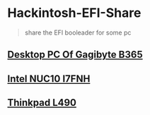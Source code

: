 # Hackintosh-EFI-Share

> share the EFI booleader for some pc

## [Desktop PC Of Gagibyte B365](https://github.com/anlostsheep/hackintosh-efi-share/blob/main/desktop-gigabyte-b365/Desktop%20PC%20Of%20Gigabyte%20B365.md)

## [Intel NUC10 I7FNH](https://github.com/anlostsheep/hackintosh-efi-share/blob/main/nuc10-i7fnh/NUC10%20I7FNH.md)

## [Thinkpad L490]()

